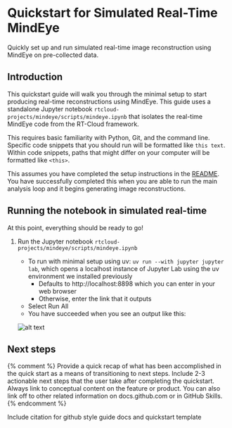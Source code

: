 # Quickstart for Simulated Real-Time MindEye
Quickly set up and run simulated real-time image reconstruction using MindEye on pre-collected data.

## Introduction
This quickstart guide will walk you through the minimal setup to start producing real-time reconstructions using MindEye. This guide uses a standalone Jupyter notebook `rtcloud-projects/mindeye/scripts/mindeye.ipynb` that isolates the real-time MindEye code from the RT-Cloud framework. 

This requires basic familiarity with Python, Git, and the command line. Specific code snippets that you should run will be formatted like `this text`. Within code snippets, paths that might differ on your computer will be formatted like `<this>`.

This assumes you have completed the setup instructions in the [README](../README.md). You have successfully completed this when you are able to run the main analysis loop and it begins generating image reconstructions.

## Running the notebook in simulated real-time
At this point, everything should be ready to go!
1. Run the Jupyter notebook `rtcloud-projects/mindeye/scripts/mindeye.ipynb`
    * To run with minimal setup using uv: `uv run --with jupyter jupyter lab`, which opens a localhost instance of Jupyter Lab using the uv environment we installed previously 
        * Defaults to http://localhost:8898 which you can enter in your web browser
        * Otherwise, enter the link that it outputs
    * Select Run All
    * You have succeeded when you see an output like this: 
    
    ![alt text](https://github.com/brainiak/rtcloud-projects/raw/main/mindeye/docs/sample_jupyter_output.png "Sample Jupyter Output")

## Next steps

{% comment %}
Provide a quick recap of what has been accomplished in the quick start as a means of transitioning to next steps. Include 2-3 actionable next steps that the user take after completing the quickstart. Always link to conceptual content on the feature or product. You can also link off to other related information on docs.github.com or in GitHub Skills.
{% endcomment %}

Include citation for github style guide docs and quickstart template

